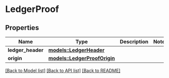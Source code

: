 # LedgerProof

## Properties

Name | Type | Description | Notes
------------ | ------------- | ------------- | -------------
**ledger_header** | [**models::LedgerHeader**](LedgerHeader.md) |  | 
**origin** | [**models::LedgerProofOrigin**](LedgerProofOrigin.md) |  | 

[[Back to Model list]](../README.md#documentation-for-models) [[Back to API list]](../README.md#documentation-for-api-endpoints) [[Back to README]](../README.md)


